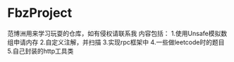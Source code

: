 # FbzProject
范博洲用来学习玩耍的仓库，如有侵权请联系我
内容包括：
  1.使用Unsafe模拟数组申请内存
  2.自定义注解，并扫描
  3.实现rpc框架中
  4.一些做leetcode时的题目
  5.自己封装的http工具类
